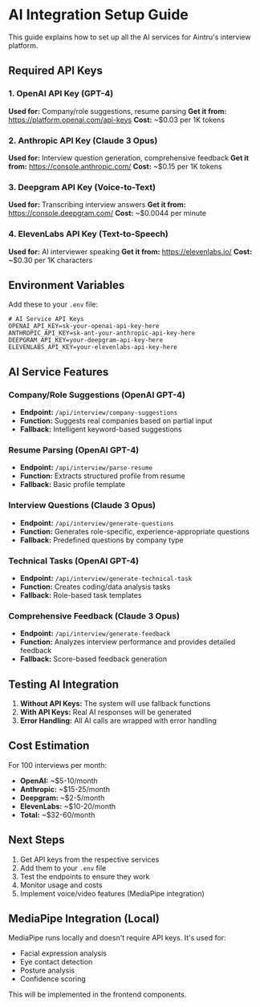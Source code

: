 # AI Integration Setup Guide

This guide explains how to set up all the AI services for Aintru's interview platform.

## Required API Keys

### 1. OpenAI API Key (GPT-4)
**Used for:** Company/role suggestions, resume parsing
**Get it from:** https://platform.openai.com/api-keys
**Cost:** ~$0.03 per 1K tokens

### 2. Anthropic API Key (Claude 3 Opus)
**Used for:** Interview question generation, comprehensive feedback
**Get it from:** https://console.anthropic.com/
**Cost:** ~$0.15 per 1K tokens

### 3. Deepgram API Key (Voice-to-Text)
**Used for:** Transcribing interview answers
**Get it from:** https://console.deepgram.com/
**Cost:** ~$0.0044 per minute

### 4. ElevenLabs API Key (Text-to-Speech)
**Used for:** AI interviewer speaking
**Get it from:** https://elevenlabs.io/
**Cost:** ~$0.30 per 1K characters

## Environment Variables

Add these to your `.env` file:

```env
# AI Service API Keys
OPENAI_API_KEY=sk-your-openai-api-key-here
ANTHROPIC_API_KEY=sk-ant-your-anthropic-api-key-here
DEEPGRAM_API_KEY=your-deepgram-api-key-here
ELEVENLABS_API_KEY=your-elevenlabs-api-key-here
```

## AI Service Features

### Company/Role Suggestions (OpenAI GPT-4)
- **Endpoint:** `/api/interview/company-suggestions`
- **Function:** Suggests real companies based on partial input
- **Fallback:** Intelligent keyword-based suggestions

### Resume Parsing (OpenAI GPT-4)
- **Endpoint:** `/api/interview/parse-resume`
- **Function:** Extracts structured profile from resume
- **Fallback:** Basic profile template

### Interview Questions (Claude 3 Opus)
- **Endpoint:** `/api/interview/generate-questions`
- **Function:** Generates role-specific, experience-appropriate questions
- **Fallback:** Predefined questions by company type

### Technical Tasks (OpenAI GPT-4)
- **Endpoint:** `/api/interview/generate-technical-task`
- **Function:** Creates coding/data analysis tasks
- **Fallback:** Role-based task templates

### Comprehensive Feedback (Claude 3 Opus)
- **Endpoint:** `/api/interview/generate-feedback`
- **Function:** Analyzes interview performance and provides detailed feedback
- **Fallback:** Score-based feedback generation

## Testing AI Integration

1. **Without API Keys:** The system will use fallback functions
2. **With API Keys:** Real AI responses will be generated
3. **Error Handling:** All AI calls are wrapped with error handling

## Cost Estimation

For 100 interviews per month:
- **OpenAI:** ~$5-10/month
- **Anthropic:** ~$15-25/month
- **Deepgram:** ~$2-5/month
- **ElevenLabs:** ~$10-20/month
- **Total:** ~$32-60/month

## Next Steps

1. Get API keys from the respective services
2. Add them to your `.env` file
3. Test the endpoints to ensure they work
4. Monitor usage and costs
5. Implement voice/video features (MediaPipe integration)

## MediaPipe Integration (Local)

MediaPipe runs locally and doesn't require API keys. It's used for:
- Facial expression analysis
- Eye contact detection
- Posture analysis
- Confidence scoring

This will be implemented in the frontend components. 